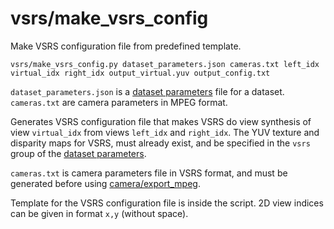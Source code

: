 # vsrs/make\_vsrs\_config

Make VSRS configuration file from predefined template.
  
    vsrs/make_vsrs_config.py dataset_parameters.json cameras.txt left_idx virtual_idx right_idx output_virtual.yuv output_config.txt

`dataset_parameters.json` is a [dataset parameters](../../data/dataset.html) file for a dataset. `cameras.txt` are camera parameters in MPEG format. 

Generates VSRS configuration file that makes VSRS do view synthesis of view `virtual_idx` from views `left_idx` and `right_idx`. The YUV texture and disparity maps for VSRS, must already exist, and be specified in the `vsrs` group of the [dataset parameters](../../data/dataset.html).

`cameras.txt` is camera parameters file in VSRS format, and must be generated before using [camera/export\_mpeg](../camera/export_mpeg.html).

Template for the VSRS configuration file is inside the script. 2D view indices can be given in format `x,y` (without space).
